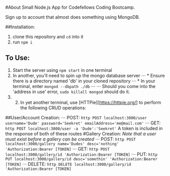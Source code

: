 #About
Small Node.js App for Codefellows Coding Bootcamp.

Sign up to account that almost does something using MongoDB.

##Installation:
1. clone this repository and ``cd`` into it
2. run ``npm i``

## To Use:
1. Start the server using ``npm start`` in one terminal
2. In another, you'll need to spin up the mongo database server
  ⋅⋅⋅ * Ensure there is a directory named 'db' in your cloned repository
  ⋅⋅⋅ * In your terminal, enter ``mongod --dbpath ./db``
  ⋅⋅⋅ ⋅⋅⋅ Should you come into the 'address in use' error, ``sudo killall mongod`` should do it.
3. 2. In yet another terminal, use [HTTPie][https://httpie.org/] to perform the following CRUD operations:

##User/Account Creation:
⋅⋅⋅ POST: ``http POST localhost:3000/user  username='Dude' password='Seekret' emailAddress='me@mail.com'``
⋅⋅⋅ GET: ``http POST localhost:3000/user -a 'Dude':'Seekret'``
A token is included in the response of both of these routes
#Gallery Creation:
*Note that a user must exist before a gallery can be created*
⋅⋅⋅ POST: ``http POST localhost:3000/gallery name='Dudes' desc='nothing' 'Authorization:Bearer [TOKEN]``
⋅⋅⋅ GET: ``http POST localhost:3000/gallery/id 'Authorization:Bearer [TOKEN]``
⋅⋅⋅ PUT: ``http PUT localhost:3000/gallery/id desc='somethin' 'Authorization:Bearer [TOKEN]``
⋅⋅⋅ DELETE: ``http DELETE localhost:3000/gallery/id 'Authorization:Bearer [TOKEN]``

